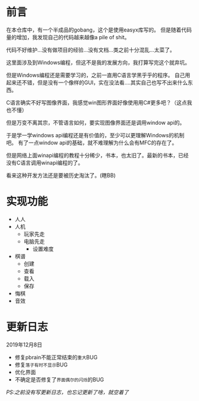 
# 前言

在本仓库中，有一个半成品的gobang，这个是使用easyx库写的。
但是随着代码量的增加，我发现自己的代码越来越像a pile of shit。

代码不好维护...没有做项目的经验...没有文档...类之前十分混乱...太菜了。

这里面涉及到Windows编程，但这不是我的发展方向，我打算写完这个就弃坑。

但是Windows编程还是需要学习的，之前一直用C语言学黑乎乎的程序。
自己用起来还不错，但是没有一个像样的GUI，实在没法看....其实自己也写不出来什么东西。

C语言确实不好写图像界面，我感觉win图形界面好像使用用C#更多吧？（这点我也不懂）

但是万变不离其宗，不管语言如何，要实现图像界面还是调用window api的。

于是学一学windows api编程还是有价值的，至少可以更理解Windows的机制吧。
有了一点window api的基础，就不难理解为什么会有MFC的存在了。

但是网络上面winapi编程的教程十分稀少，书本，也太旧了。最新的书本，已经没有C语言调用winapi编程的了。

看来这种开发方法还是要被历史淘汰了。(瞎BB)

# 实现功能
 - 人人
 - 人机
    - 玩家先走
    - 电脑先走
        - 设置难度
 - 棋谱
    - 创建
    - 查看
    - 载入
    - 保存
 - 悔棋
 - 音效

# 更新日志

2019年12月8日
 - 修复pbrain不能正常结束的`重大`BUG
 - 修复`落子有时不显示`BUG
 - 优化界面
 - 不确定是否修复了`界面偶尔的闪烁`的BUG

*PS:之前没有写更新日志，也忘记更新了啥，就空着了*
